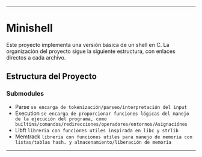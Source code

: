 
---

# Minishell

Este proyecto implementa una versión básica de un shell en C. La organización del proyecto sigue la siguiente estructura, con enlaces directos a cada archivo.

## Estructura del Proyecto

### Submodules
- Parse ``se encarga de tokenización/parseo/interpretación del input``
- Execution ``se encarga de proporcionar funciones lógicas del manejo de la ejecución del programa, como builtins/comandos/redirecciones/operadores/entornos/Asignaciónes``
- Libft ``libreria con funciones utiles inspirada en libc y strlib``
- Memtrack ``libreria con funciones utiles para manejo de memoria con listas/tablas hash. y almacenamiento/liberación de memoria``

---

